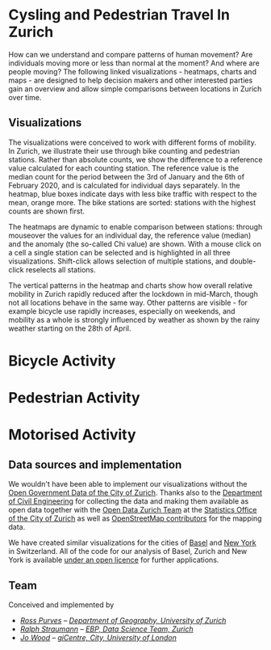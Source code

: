 <!-- Scripts to link to the Vega/Vega-Lite runtime -->
<script src="https://cdn.jsdelivr.net/npm/vega@5"></script>
<script src="https://cdn.jsdelivr.net/npm/vega-lite@4.5.1"></script>
<script src="https://cdn.jsdelivr.net/npm/vega-embed@6"></script>

# Cysling and Pedestrian Travel In Zurich

How can we understand and compare patterns of human movement? Are individuals moving more or less than normal at the moment? And where are people moving? The following linked visualizations - heatmaps, charts and maps - are designed to help decision makers and other interested parties gain an overview and allow simple comparisons between locations in Zurich over time.

## Visualizations

The visualizations were conceived to work with different forms of mobility. In Zurich, we illustrate their use through bike counting and pedestrian stations. Rather than absolute counts, we show the difference to a reference value calculated for each counting station. The reference value is the median count for the period between the 3rd of January and the 6th of February 2020, and is calculated for individual days separately. In the heatmap, blue boxes indicate days with less bike traffic with respect to the mean, orange more. The bike stations are sorted: stations with the highest counts are shown first.

The heatmaps are dynamic to enable comparison between stations: through mouseover the values for an individual day, the reference value (median) and the anomaly (the so-called Chi value) are shown. With a mouse click on a cell a single station can be selected and is highlighted in all three visualizations. Shift-click allows selection of multiple stations, and double-click reselects all stations.

The vertical patterns in the heatmap and charts show how overall relative mobility in Zurich rapidly reduced after the lockdown in mid-March, though not all locations behave in the same way. Other patterns are visible - for example bicycle use rapidly increases, especially on weekends, and mobility as a whole is strongly influenced by weather as shown by the rainy weather starting on the 28th of April.

# Bicycle Activity

<div class="wide" id="visLinkedBicycle"></div>

# Pedestrian Activity

<div class="wide" id="visLinkedFoot"></div>

# Motorised Activity

<div class="wide" id="visLinkedMiv"></div>

## Data sources and implementation

We wouldn't have been able to implement our visualizations without the [Open Government Data of the City of Zurich](https://data.stadt-zuerich.ch/dataset/ted_taz_verkehrszaehlungen_werte_fussgaenger_velo). Thanks also to the [Department of Civil Engineering](https://www.stadt-zuerich.ch/ted/de/index/taz.html) for collecting the data and making them available as open data together with the [Open Data Zurich Team](https://www.stadt-zuerich.ch/portal/de/index/ogd.html) at the [Statistics Office of the City of Zurich](https://www.stadt-zuerich.ch/prd/de/index/statistik.html) as well as [OpenStreetMap contributors](https://www.openstreetmap.org/copyright) for the mapping data.

We have created similar visualizations for the cities of [Basel](https://jwolondon.github.io/mobv/docs/basel/) and [New York](https://jwolondon.github.io/mobv/docs/newyork) in Switzerland. All of the code for our analysis of Basel, Zurich and New York is available [under an open licence](https://github.com/jwoLondon/mobv/blob/master/LICENSE) for further applications.

## Team

Conceived and implemented by

- _[Ross Purves](https://twitter.com/GCUZH) – [Department of Geography, University of Zurich](https://www.geo.uzh.ch/~rsp/)_
- _[Ralph Straumann](https://twitter.com/rastrau) – [EBP, Data Science Team, Zurich](https://www.ebp.ch)_
- _[Jo Wood](https://twitter.com/jwolondon) – [giCentre, City, University of London](https://www.gicentre.net/jwo)_

<!-- Script containing the vis specs used above. Must be at end of document. -->
<script src="js/zurichVisSpecs.js"></script>
